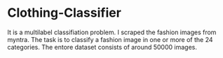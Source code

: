 # Clothing-Classifier
It is a multilabel classifiation problem.
I scraped the fashion images from myntra.
The task is to classify a fashion image in one or more of the 24 categories.
The entore dataset consists of around 50000 images.
